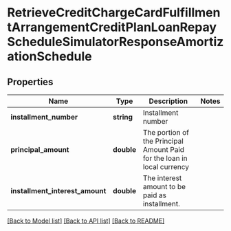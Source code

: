 # RetrieveCreditChargeCardFulfillmentArrangementCreditPlanLoanRepayScheduleSimulatorResponseAmortizationSchedule

## Properties
Name | Type | Description | Notes
------------ | ------------- | ------------- | -------------
**installment_number** | **string** | Installment number | 
**principal_amount** | **double** | The portion of the Principal Amount Paid for the loan in local currency | 
**installment_interest_amount** | **double** | The interest  amount to be paid as installment. | 

[[Back to Model list]](../../README.md#documentation-for-models) [[Back to API list]](../../README.md#documentation-for-api-endpoints) [[Back to README]](../../README.md)

